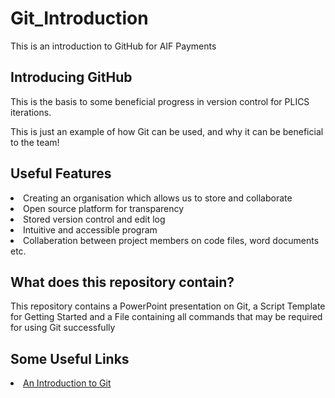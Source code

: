# Git_Introduction
<!DOCTYPE html>
<html>
<head>
This is an introduction to GitHub for AIF Payments
</head>
<body>
<h2>Introducing GitHub</h2>
<p>This is the basis to some beneficial progress in version control for PLICS iterations.</p>
<p>This is just an example of how Git can be used, and why it can be beneficial to the team!</p>
<h2>Useful Features</h2>
<li>Creating an organisation which allows us to store and collaborate</li>
<li>Open source platform for transparency</li>
<li>Stored version control and edit log</li>
<li>Intuitive and accessible program</li>
<li>Collaberation between project members on code files, word documents etc.</li>
<h2>What does this repository contain?</h2>
<p>This repository contains a PowerPoint presentation on Git, a Script Template for Getting Started and a File containing all commands that may be required for using Git successfully</p>
<h2>Some Useful Links</h2>
<li> <a href="https://www.freecodecamp.org/news/what-is-git-and-how-to-use-it-c341b049ae61/">An Introduction to Git</a></li>
</body>
</html>
